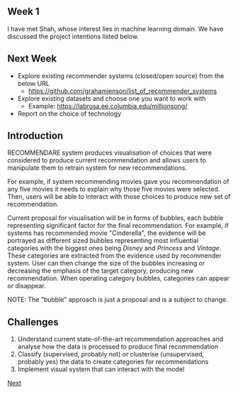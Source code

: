 ## Week 1

I have met Shah, whose interest lies in machine learning domain.
We have discussed the project intentions listed below.

## Next Week

- Explore existing recommender systems (closed/open source) from the below URL
  - https://github.com/grahamjenson/list_of_recommender_systems
- Explore existing datasets and choose one you want to work with
  - Example: https://labrosa.ee.columbia.edu/millionsong/
- Report on the choice of technology

## Introduction

RECOMMENDARE system produces visualisation of choices that were considered to produce current recommendation and allows users to manipulate them to retrain system for new recommendations.

For example, if system recommending movies gave you recommendation of any five movies it needs to explain why those five movies were selected. Then, users will be able to interact with those choices to produce new set of recommendation.

Current proposal for visualisation will be in forms of bubbles, each bubble representing significant factor for the final recommendation. For example, if systems has recommended movie "Cinderella", the evidence will be portrayed as different sized bubbles representing most influential categories with the biggest ones being _Disney_ and _Princess_ and _Vintage_. These categories are extracted from the evidence used by recommender system. User can then change the size of the bubbles increasing or decreasing the emphasis of the target category, producing new recommendation. When operating category bubbles, categories can appear or disappear.

NOTE: The "bubble" approach is just a proposal and is a subject to change.

## Challenges

1. Understand current state-of-the-art recommendation approaches and analyse how the data is processed to produce final recommendation
2. Classify (supervised, probably not) or clusterise (unsupervised, probably yes) the data to create categories for recommendations
3. Implement visual system that can interact with the model

[Next](week5.md)
